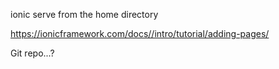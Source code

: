 ionic serve from the home directory

https://ionicframework.com/docs//intro/tutorial/adding-pages/

Git repo...?